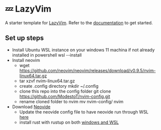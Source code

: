 # 💤 LazyVim

A starter template for [LazyVim](https://github.com/LazyVim/LazyVim).
Refer to the [documentation](https://lazyvim.github.io/installation) to get started.


## Set up steps

- Install Ubuntu WSL instance on your windows 11 machina if not already installed in powershell wsl --install
- Install neovim
  - wget https://github.com/neovim/neovim/releases/download/v0.9.5/nvim-linux64.tar.gz
  - tar xzvf nvim-linux64.tar.gz
  - create .config directory mkdir ~/.config
  - clone this repo into the config folder git clone https://github.com/ModestoT/nvim-config.git
  - rename cloned folder to nvim mv nvim-config/ nvim
- Download [Neovide](https://neovide.dev/index.html)
  - Update the neovide config file to have neovide run through WSL [here](https://neovide.dev/config-file.html)
  - install rust with rustup on both [windows and WSL](https://rustup.rs/)
